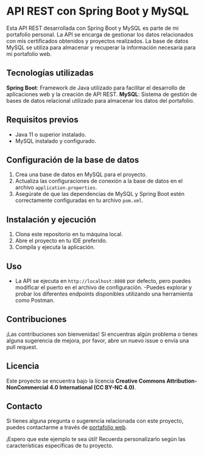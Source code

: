 # API REST con Spring Boot y MySQL

Esta API REST desarrollada con Spring Boot y MySQL es parte de mi portafolio personal. La API se encarga de gestionar los datos relacionados con mis certificados obtenidos y proyectos realizados. La base de datos MySQL se utiliza para almacenar y recuperar la información necesaria para mi portafolio web.

## Tecnologías utilizadas

**Spring Boot**: Framework de Java utilizado para facilitar el desarrollo de aplicaciones web y la creación de API REST.
**MySQL**: Sistema de gestión de bases de datos relacional utilizado para almacenar los datos del portafolio.

## Requisitos previos

- Java 11 o superior instalado.
- MySQL instalado y configurado.

## Configuración de la base de datos

1. Crea una base de datos en MySQL para el proyecto.
2. Actualiza las configuraciones de conexión a la base de datos en el archivo ```application.properties```.
3. Asegúrate de que las dependencias de MySQL y Spring Boot estén correctamente configuradas en tu archivo ```pom.xml```.

## Instalación y ejecución

1. Clona este repositorio en tu máquina local.
2. Abre el proyecto en tu IDE preferido.
3. Compila y ejecuta la aplicación.

## Uso

- La API se ejecuta en ```http://localhost:8080``` por defecto, pero puedes modificar el puerto en el archivo de configuración.
 -Puedes explorar y probar los diferentes endpoints disponibles utilizando una herramienta como Postman.

## Contribuciones
¡Las contribuciones son bienvenidas! Si encuentras algún problema o tienes alguna sugerencia de mejora, por favor, abre un nuevo issue o envía una pull request.

## Licencia
Este proyecto se encuentra bajo la licencia **Creative Commons Attribution-NonCommercial 4.0 International (CC BY-NC 4.0)**.

## Contacto
Si tienes alguna pregunta o sugerencia relacionada con este proyecto, puedes contactarme a través de [portafolio web](https://krlozmedina.com/).

¡Espero que este ejemplo te sea útil! Recuerda personalizarlo según las características específicas de tu proyecto.
